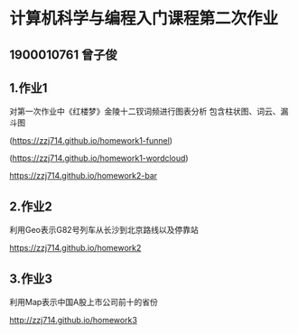 # 计算机科学与编程入门课程第二次作业
## 1900010761 曾子俊
## 1.作业1
对第一次作业中《红楼梦》金陵十二钗词频进行图表分析
包含柱状图、词云、漏斗图

(https://zzj714.github.io/homework1-funnel)

(https://zzj714.github.io/homework1-wordcloud)

https://zzj714.github.io/homework2-bar

## 2.作业2
利用Geo表示G82号列车从长沙到北京路线以及停靠站

https://zzj714.github.io/homework2
## 3.作业3
利用Map表示中国A股上市公司前十的省份

http://zzj714.github.io/homework3
